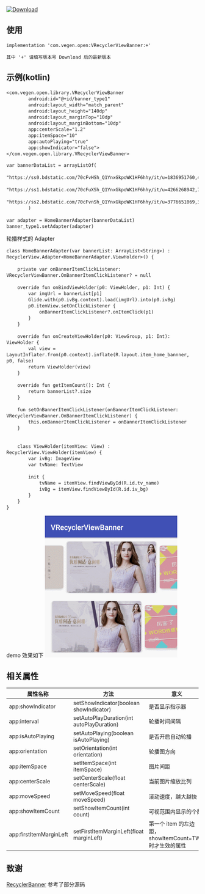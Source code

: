 [ ![Download](https://api.bintray.com/packages/vegen/VRecyclerViewBanner/VRecyclerViewBanner/images/download.svg) ](https://bintray.com/vegen/VRecyclerViewBanner/VRecyclerViewBanner/_latestVersion)

## 使用

```
implementation 'com.vegen.open:VRecyclerViewBanner:+'
```
`其中 '+' 请填写版本号 Download 后的最新版本`

## 示例(kotlin)

```
<com.vegen.open.library.VRecyclerViewBanner
        android:id="@+id/banner_type1"
        android:layout_width="match_parent"
        android:layout_height="140dp"
        android:layout_marginTop="10dp"
        android:layout_marginBottom="10dp"
        app:centerScale="1.2"
        app:itemSpace="10"
        app:autoPlaying="true"
        app:showIndicator="false">
</com.vegen.open.library.VRecyclerViewBanner>
```

```
var bannerDataList = arrayListOf(
                "https://ss0.bdstatic.com/70cFvHSh_Q1YnxGkpoWK1HF6hhy/it/u=1836951760,4163997228&fm=27&gp=0.jpg",
                "https://ss1.bdstatic.com/70cFuXSh_Q1YnxGkpoWK1HF6hhy/it/u=4266268942,741349847&fm=27&gp=0.jpg",
                "https://ss2.bdstatic.com/70cFvnSh_Q1YnxGkpoWK1HF6hhy/it/u=3776651069,3057832255&fm=26&gp=0.jpg"
        )
        
var adapter = HomeBannerAdapter(bannerDataList)
banner_type1.setAdapter(adapter)
```

轮播样式的 Adapter
```
class HomeBannerAdapter(var bannerList: ArrayList<String>) : RecyclerView.Adapter<HomeBannerAdapter.ViewHolder>() {

    private var onBannerItemClickListener: VRecyclerViewBanner.OnBannerItemClickListener? = null

    override fun onBindViewHolder(p0: ViewHolder, p1: Int) {
        var imgUrl = bannerList[p1]
        Glide.with(p0.ivBg.context).load(imgUrl).into(p0.ivBg)
        p0.itemView.setOnClickListener {
            onBannerItemClickListener?.onItemClick(p1)
        }
    }

    override fun onCreateViewHolder(p0: ViewGroup, p1: Int): ViewHolder {
        val view = LayoutInflater.from(p0.context).inflate(R.layout.item_home_bannner, p0, false)
        return ViewHolder(view)
    }

    override fun getItemCount(): Int {
        return bannerList?.size
    }

    fun setOnBannerItemClickListener(onBannerItemClickListener: VRecyclerViewBanner.OnBannerItemClickListener) {
        this.onBannerItemClickListener = onBannerItemClickListener
    }


    class ViewHolder(itemView: View) : RecyclerView.ViewHolder(itemView) {
        var ivBg: ImageView
        var tvName: TextView

        init {
            tvName = itemView.findViewById(R.id.tv_name)
            ivBg = itemView.findViewById(R.id.iv_bg)
        }
    }
}

```

demo 效果如下
![](./demo.gif)

## 相关属性

| **属性名称**  | **方法** | **意义** | **类型** | **默认值** |
| --- | ---| --- | --- | --- |
| app:showIndicator |setShowIndicator(boolean showIndicator)| 是否显示指示器 | boolean | false |
| app:interval |setAutoPlayDuration(int autoPlayDuration)| 轮播时间间隔 | int | 4000 |
| app:isAutoPlaying |setAutoPlaying(boolean isAutoPlaying)| 是否开启自动轮播 | boolean | true |
| app:orientation | setOrientation(int orientation)|轮播图方向 | enum | horizontal |
| app:itemSpace |setItemSpace(int itemSpace) |图片间距 | int | 20 |
| app:centerScale | setCenterScale(float centerScale)|当前图片缩放比列 | float | 1.2 |
| app:moveSpeed | setMoveSpeed(float moveSpeed)|滚动速度，越大越快 | float | 1.0 |
| app:showItemCount | setShowItemCount(int count)|可视范围内显示的个数 | enum | THREE |
| app:firstItemMarginLeft | setFirstItemMarginLeft(float marginLeft)|第一个 item 的左边距，showItemCount=TWO 时才生效的属性 | dimension | 0dp |


## 致谢
[RecyclerBanner](https://github.com/renjianan/RecyclerBanne) 参考了部分源码